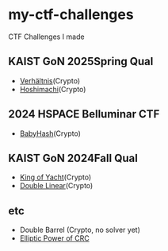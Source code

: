 # my-ctf-challenges
CTF Challenges I made

## KAIST GoN 2025Spring Qual

- [Verhältnis](GoNQual/GoNQual25Spring/verhaltnis)(Crypto)
- [Hoshimachi](GoNQual/GoNQual25Spring/hoshimachi)(Crypto)

## 2024 HSPACE Belluminar CTF
- [BabyHash](etc/babyhash/)(Crypto)

## KAIST GoN 2024Fall Qual

- [King of Yacht](GoNQual/GoNQual24Fall/king-of-yacht)(Crypto)
- [Double Linear](GoNQual/GoNQual24Fall/double-linear)(Crypto)

## etc

- Double Barrel (Crypto, no solver yet)
- [Elliptic Power of CRC](etc/elliptic-power-of-crc)